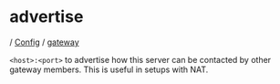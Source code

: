 # advertise

/ [Config](../..) / [gateway](..) 

`<host>:<port>` to advertise how this server can be contacted by
other gateway members. This is useful in setups with NAT.

